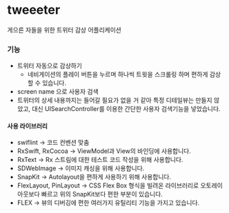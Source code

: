 # tweeeter
게으른 자들을 위한 트위터 감상 어플리케이션



### 기능

* 트위터 자동으로 감상하기
  * 네비게이션의 플레이 버튼을 누르며 하나씩 트윗을 스크롤링 하며 편하게 감상할 수 있습니다.
* screen name 으로 사용자 검색
* 트위터의 상세 내용까지는 들어갈 필요가 없을 거 같아 특정 디테일뷰는 만들지 않았고, 대신 UISearchController를 이용한 간단한 사용자 검색기능을 넣었습니다.

#### 사용 라이브러리

* swiflint -> 코드 컨벤션 맞춤
* RxSwift, RxCocoa -> ViewModel과 View의 바인딩에 사용합니다.
* RxText -> Rx 스트림에 대한 테스트 코드 작성을 위해 사용합니다.
* SDWebImage -> 이미지 캐싱을 위해 사용합니다.
* SnapKit -> Autolayout을 편하게 사용하기 위해 사용합니다.
* FlexLayout, PinLayout -> CSS Flex Box 형식을 빌려온 라이브러리로 오토레이아웃보다 빠르고 위의 SnapKit보다 편한 부분이 있습니다.
* FLEX -> 뷰의 디버깅에 편한 여러가지 유틸리티 기능을 가지고 있습니다.
